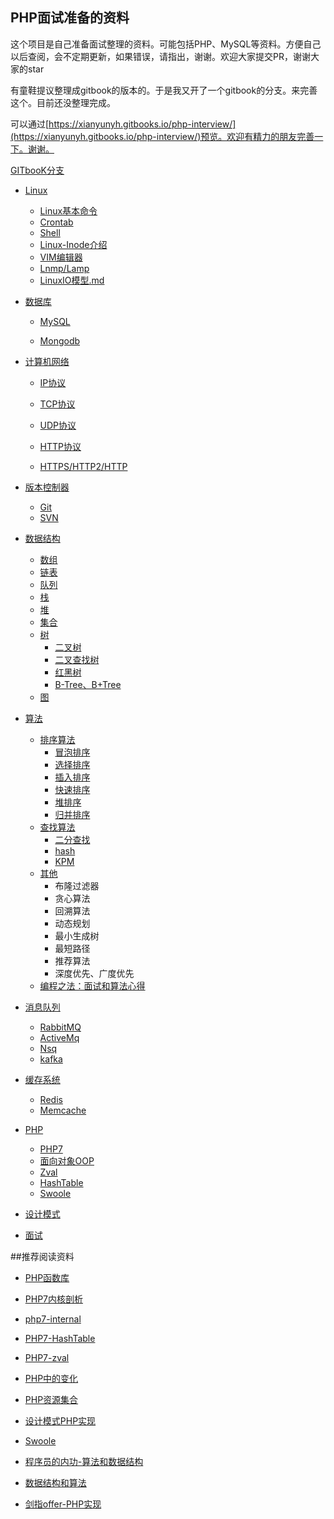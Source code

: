 ## PHP面试准备的资料

这个项目是自己准备面试整理的资料。可能包括PHP、MySQL等资料。方便自己以后查阅，会不定期更新，如果错误，请指出，谢谢。欢迎大家提交PR，谢谢大家的star

有童鞋提议整理成gitbook的版本的。于是我又开了一个gitbook的分支。来完善这个。目前还没整理完成。

可以通过[https://xianyunyh.gitbooks.io/php-interview/](https://xianyunyh.gitbooks.io/php-interview/)预览。欢迎有精力的朋友完善一下。谢谢。

[GITbooK分支](https://github.com/xianyunyh/PHP-Interview/tree/gitbook)

- [Linux](Linux/REAMDE.md)

  - [Linux基本命令](https://github.com/xianyunyh/PHP-Interview/blob/master/Linux/Linux%E5%91%BD%E4%BB%A4.md)
  - [Crontab](Linux/crontab.md)
  - [Shell](https://github.com/xianyunyh/PHP-Interview/blob/master/Linux/crontab.md)
  - [Linux-Inode介绍](Linux/inode.md)
  - [VIM编辑器]()
  - [Lnmp/Lamp](https://github.com/xianyunyh/PHP-Interview/blob/master/Linux/lanmp.md)
  - [LinuxIO模型.md](Linux/LinuxIO模型.md)

- [数据库](Mysql/README.md)

  - [MySQL](Mysql/README.md)

  - [Mongodb](MongoDb/MongoDB.md)

- [计算机网络](计算机网络/README.md)

  - [IP协议](计算机网络/IP协议.md)

  - [TCP协议](计算机网络/TCP协议.md)
  - [UDP协议](计算机网络/UDP协议.md)
  - [HTTP协议](计算机网络/HTTP协议)
  - [HTTPS/HTTP2/HTTP](计算机网络/HTTP2.md)

- [版本控制器](版本控制器/Git.md)

  - [Git](版本控制器/Git.md)
  - [SVN]()

- [数据结构](数据结构/README.md)

  - [数组](数据结构/数组.md)
  - [链表](数据结构/链表.md)
  - [队列](数据结构/队列.md)
  - [栈](数据结构/栈.md)
  - [堆](数据结构/堆.md)
  - [集合](数据结构/集合.md)
  - [树](数据结构/树.md)
    - [二叉树 ]()
    - [二叉查找树]()
    - [红黑树]()
    - [B-Tree、B+Tree]()
  - [图]()

- [算法](算法/README.md)

  - [排序算法]()
    - [冒泡排序](https://github.com/PuShaoWei/arithmetic-php/blob/master/package/Sort/BubbleSort.php)
    - [选择排序](https://github.com/PuShaoWei/arithmetic-php/blob/master/package/Sort/SelectSort.php)
    - [插入排序](https://github.com/PuShaoWei/arithmetic-php/blob/master/package/Sort/InsertSort.php)
    - [快速排序](https://github.com/PuShaoWei/arithmetic-php/blob/master/package/Sort/QuickSort.php)
    - [堆排序](https://github.com/PuShaoWei/arithmetic-php/blob/master/package/Sort/HeapSort.php)
    - [归并排序](https://github.com/PuShaoWei/arithmetic-php/blob/master/package/Sort/MergeSort.php)
  - [查找算法]()
    - [二分查找](https://github.com/PuShaoWei/arithmetic-php/blob/master/package/Query/BinaryQuery.php)
    - [hash]()
    - [KPM](https://github.com/PuShaoWei/arithmetic-php/blob/master/package/Query/Kmp.php)
  - [其他]()
    - 布隆过滤器
    - 贪心算法
    - 回溯算法
    - 动态规划
    - 最小生成树
    - 最短路径
    - 推荐算法
    - 深度优先、广度优先
  - [编程之法：面试和算法心得](https://wizardforcel.gitbooks.io/the-art-of-programming-by-july/content/03.02.html)

- [消息队列](MQ/README.md)

  - [RabbitMQ](MQ/rabbitmq.md)
  - [ActiveMq]()
  - [Nsq]()
  - [kafka]()

- [缓存系统]()

  - [Redis](Cache/Redis.md)
  - [Memcache]()

- [PHP](PHP/README.md)

  - [PHP7](PHP/php7.md)
  - [面向对象OOP]()
  - [Zval](https://github.com/xianyunyh/PHP-Interview/blob/master/PHP/PHP-Zval%E7%BB%93%E6%9E%84.md)
  - [HashTable](https://github.com/xianyunyh/PHP-Interview/blob/master/PHP/PHP7-HashTable.md)
  - [Swoole]()

- [设计模式](设计模式/README.md)

- [面试](面试/README.md)

  

##推荐阅读资料

- [PHP函数库](http://overapi.com/php)

- [PHP7内核剖析](https://github.com/pangudashu/php7-internal)
- [php7-internal](https://github.com/laruence/php7-internal)
- [PHP7-HashTable](http://nikic.github.io/2014/12/22/PHPs-new-hashtable-implementation.html)
- [PHP7-zval](http://nikic.github.io/2015/05/05/Internal-value-representation-in-PHP-7-part-1.html)
- [PHP中的变化](https://github.com/tpunt/PHP7-Reference)
- [PHP资源集合](https://github.com/ziadoz/awesome-php)
- [设计模式PHP实现](https://github.com/domnikl/DesignPatternsPHP)
- [Swoole](https://www.swoole.com/)
- [程序员的内功-算法和数据结构](http://www.cnblogs.com/jingmoxukong/p/4329079.html)
- [数据结构和算法](http://www.cnblogs.com/skywang12345/p/3603935.html)
- [剑指offer-PHP实现](https://blog.csdn.net/column/details/15795.html)

